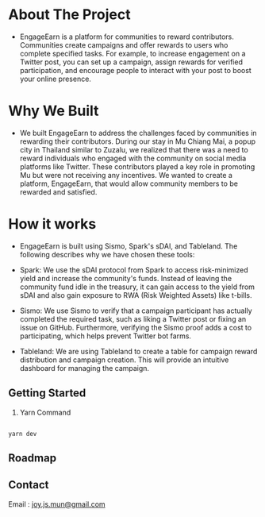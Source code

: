 # About The Project

- EngageEarn is a platform for communities to reward contributors. Communities create campaigns and offer rewards to users who complete specified tasks. For example, to increase engagement on a Twitter post, you can set up a campaign, assign rewards for verified participation, and encourage people to interact with your post to boost your online presence.

# Why We Built

- We built EngageEarn to address the challenges faced by communities in rewarding their contributors. During our stay in Mu Chiang Mai, a popup city in Thailand similar to Zuzalu, we realized that there was a need to reward individuals who engaged with the community on social media platforms like Twitter. These contributors played a key role in promoting Mu but were not receiving any incentives. We wanted to create a platform, EngageEarn, that would allow community members to be rewarded and satisfied.

# How it works

- EngageEarn is built using Sismo, Spark's sDAI, and Tableland. The following describes why we have chosen these tools:

- Spark: We use the sDAI protocol from Spark to access risk-minimized yield and increase the community's funds. Instead of leaving the community fund idle in the treasury, it can gain access to the yield from sDAI and also gain exposure to RWA (Risk Weighted Assets) like t-bills.

- Sismo: We use Sismo to verify that a campaign participant has actually completed the required task, such as liking a Twitter post or fixing an issue on GitHub. Furthermore, verifying the Sismo proof adds a cost to participating, which helps prevent Twitter bot farms.

- Tableland: We are using Tableland to create a table for campaign reward distribution and campaign creation. This will provide an intuitive dashboard for managing the campaign.

## Getting Started

1. Yarn Command
```

yarn dev

```

## Roadmap

## Contact

Email : joy.js.mun@gmail.com
```
